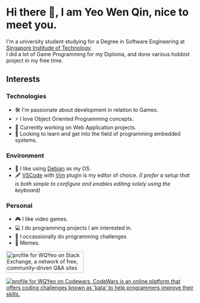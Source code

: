 # Hi there 👋, I am Yeo Wen Qin, nice to meet you.

I'm a university student studying for a Degree in Software Engineering at [Singapore Institude of Technology](https://www.singaporetech.edu.sg/).<br>
I did a lot of Game Programming for my Diploma, and done various hobbist project in my free time.

## Interests

### Technologies
- 🛠 I'm passionate about development in relation to Games.
- ⚡ I love Object Oriented Programming concepts.
- 🔭 Currently working on Web Application projects.
- 🌱 Looking to learn and get into the field of programming embedded systems.

### Environment
- 🐧 I like using [Debian](https://www.debian.org/) as my OS.
- 🖋️ [VSCode](https://code.visualstudio.com/) with [Vim](https://marketplace.visualstudio.com/items?itemName=vscodevim.vim) plugin is my editor of choice. _(I prefer a setup that is both simple to configure and enables editing solely using the keyboard)_

### Personal
- 🎮 I like video games.
- 💻 I do programming projects I am interested in.
- 🤔 I occassionally do programming challenges
- 🐀 Memes.

<a href="https://stackexchange.com/users/10036791?theme=dark"><img src="https://stackexchange.com/users/flair/10036791.png?theme=dark" width="208" height="58" alt="profile for WQYeo on Stack Exchange, a network of free, community-driven Q&amp;A sites" title="profile for WQYeo on Stack Exchange, a network of free, community-driven Q&amp;A sites"></a>

<a href="https://www.codewars.com/users/WQMan"><img src="https://www.codewars.com/users/WQMan/badges/large" alt="profile for WQYeo on Codewars, CodeWars is an online platform that offers coding challenges known as 'kata' to help programmers improve their skills." title="profile for WQYeo on CodeWars, a coding challenges website"></a>
